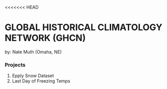 <<<<<<< HEAD
# GLOBAL HISTORICAL CLIMATOLOGY NETWORK (GHCN) 
by: Nate Muth (Omaha, NE)

### Projects
1. Epply Snow Dataset
2. Last Day of Freezing Temps

